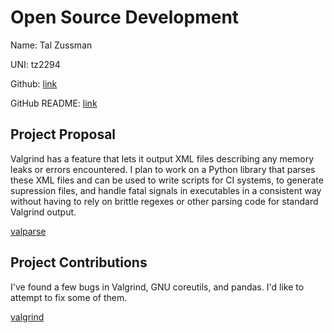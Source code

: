 # Open Source Development

Name: Tal Zussman

UNI: tz2294

Github: [link](https://github.com/tzussman)

GitHub README: [link](https://github.com/tzussman/tzussman/blob/main/README.md)

## Project Proposal

Valgrind has a feature that lets it output XML files describing any memory leaks
or errors encountered. I plan to work on a Python library that parses these XML files
and can be used to write scripts for CI systems, to generate supression files, and
handle fatal signals in executables in a consistent way without having to rely on
brittle regexes or other parsing code for standard Valgrind output.

[valparse](./projects/python/valparse.md)

## Project Contributions

I've found a few bugs in Valgrind, GNU coreutils, and pandas. I'd like to attempt
to fix some of them.

[valgrind](./projects/c/valgrind.md)

